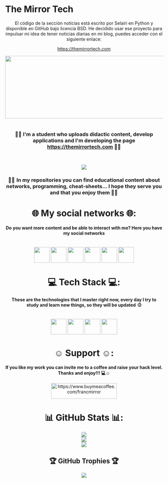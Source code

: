 # The Mirror Tech
<div align="center">

El código de la sección noticias está escrito por Selairi en Python y disponible en
GitHub bajo licencia BSD.
He decidido usar ese proyecto para impulsar mi idea de tener noticias diarias en mi blog, 
puedes acceder con el siguiente enlace:

https://themirrortech.com

<img width="1000px" height="200px" src="https://github.com/FrancMirror/FrancMirror/blob/main/imgs/welcomee.gif"><br><br>
  
 ###  👨‍🏫 I'm a student who uploads didactic content, develop applications and I'm developing the page https://themirrortech.com 👨‍🏫<br>
<br>

  <a href="https://themirrortech.com"><img src="http://themirrortech.com/imgs/logo.png"></a>
  
  ### 👨‍💻  In my repositories you can find educational content about networks, programming, cheat-sheets... I hope they serve you and that you enjoy them 👨‍💻 
  


# 🌐 My social networks 🌐:
#### Do you want more content and be able to interact with me? Here you have my social networks<br><br>
<code><a href="https://twitter.com/francmirror"><img height="50" src="https://github.com/FrancMirror/FrancMirror/blob/main/imgs/twitter.png"></a></code>
<code><a href="https://www.linkedin.com/in/francisco-espejo-93348a23a/"><img height="50" src="https://github.com/FrancMirror/FrancMirror/blob/main/imgs/linkedin.png"></a></code>
<code><a href="https://www.reddit.com/user/francmirror"><img height="50" src="https://github.com/FrancMirror/FrancMirror/blob/main/imgs/reddit.png"></a></code>
<code><a href="https://www.tiktok.com/@francmirror"><img height="50" src="https://github.com/FrancMirror/FrancMirror/blob/main/imgs/tik-tok.png"></a></code>
<code><a href="https://www.twitch.tv/francmirror"><img height="50" src="https://github.com/FrancMirror/FrancMirror/blob/main/imgs/twitch.png"></a></code>
<code><a href="https://www.youtube.com/@francmirror"><img height="50" src="https://github.com/FrancMirror/FrancMirror/blob/main/imgs/youtube.png"></a></code>

# 💻 Tech Stack 💻:
  #### These are the technologies that I master right now, every day I try to study and learn new things, so they will be updated :D<br><br>
<code><img height="50" src="https://github.com/FrancMirror/FrancMirror/blob/main/imgs/html.png"></code>
<code><img height="50" src="https://github.com/FrancMirror/FrancMirror/blob/main/imgs/css.png"></code>
<code><img height="50" src="https://github.com/FrancMirror/FrancMirror/blob/main/imgs/javascript.png"></code>
<code><img height="50" src="https://github.com/FrancMirror/FrancMirror/blob/main/imgs/git.png"></code>
 
  
  # ☺️ Support ☺️:
  #### If you like my work you can invite me to a coffee and raise your hack level. Thanks and enjoy!!! ‍💻☺️ 
<p><a href="https://www.buymeacoffee.com/francmirror"> <img src="https://cdn.buymeacoffee.com/buttons/v2/default-yellow.png" height="50" width="210" alt="https://www.buymeacoffee.com/francmirror" /></a></p>

# 📊 GitHub Stats 📊:
![](https://github-readme-stats.vercel.app/api?username=Francmirror&theme=radical&hide_border=false&include_all_commits=true&count_private=false)<br/>
![](https://github-readme-streak-stats.herokuapp.com/?user=Francmirror&theme=radical&hide_border=false)<br/>
![](https://github-readme-stats.vercel.app/api/top-langs/?username=Francmirror&theme=radical&hide_border=false&include_all_commits=true&count_private=false&layout=compact)
  
  ## 🏆 GitHub Trophies 🏆
![](https://github-profile-trophy.vercel.app/?username=Francmirror&theme=radical&no-frame=false&no-bg=false&margin-w=4)

</div>
